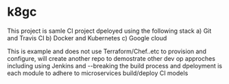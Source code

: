 # k8gc
This project is samle CI project dpeloyed using the following stack
 a) Git  and Travis CI
 b) Docker and Kubernetes
 c) Google cloud
 
This is example and does not use Terraform/Chef..etc to provision and configure, will create another repo to demostrate other dev op approches including using Jenkins and 
--breaking the build process and dpeloyment is each module to adhere to microservices build/deploy CI models
